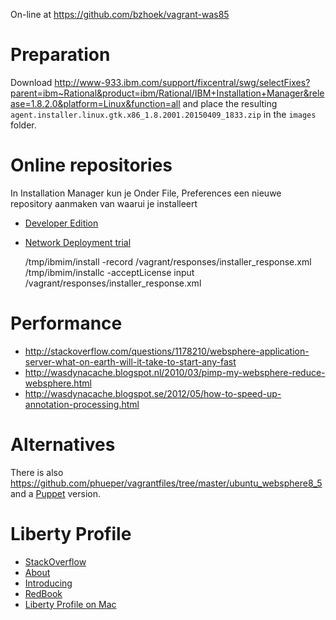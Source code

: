 On-line at https://github.com/bzhoek/vagrant-was85

# Preparation

Download http://www-933.ibm.com/support/fixcentral/swg/selectFixes?parent=ibm~Rational&product=ibm/Rational/IBM+Installation+Manager&release=1.8.2.0&platform=Linux&function=all
and place the resulting `agent.installer.linux.gtk.x86_1.8.2001.20150409_1833.zip` in the `images` folder.

# Online repositories

In Installation Manager kun je Onder File, Preferences een nieuwe repository aanmaken van waarui je installeert
* [Developer Edition](http://www.ibm.com/software/repositorymanager/V85WASDeveloperILANL)
* [Network Deployment trial](http://www.ibm.com/software/repositorymanager/V85WASNDTrial)

    /tmp/ibmim/install -record /vagrant/responses/installer_response.xml
    /tmp/ibmim/installc -acceptLicense input /vagrant/responses/installer_response.xml

# Performance
* http://stackoverflow.com/questions/1178210/websphere-application-server-what-on-earth-will-it-take-to-start-any-fast
* http://wasdynacache.blogspot.nl/2010/03/pimp-my-websphere-reduce-websphere.html
* http://wasdynacache.blogspot.se/2012/05/how-to-speed-up-annotation-processing.html

# Alternatives

There is also https://github.com/phueper/vagrantfiles/tree/master/ubuntu_websphere8_5 and a [Puppet](https://github.com/puppetlabs/puppetlabs-websphere) version.

# Liberty Profile
* [StackOverflow](http://stackoverflow.com/questions/23138840/what-are-the-main-diference-between-was-liberty-profile-and-was-downloaded-by-in)
* [About](https://developer.ibm.com/wasdev/websphere-liberty/)
* [Introducing](https://developer.ibm.com/wasdev/docs/introducing_the_liberty_profile-original/)
* [RedBook](http://www.redbooks.ibm.com/redbooks/pdfs/sg248076.pdf)
* [Liberty Profile on Mac](http://www.stormacq.com/how-to-install-websphere-8-5-liberty-profile-on-mac/)